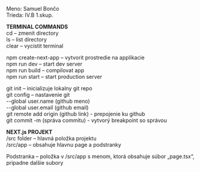 Meno: Samuel Bončo\
Trieda: IV.B 1.skup.



<b>TERMINAL COMMANDS</b>\
cd – zmenit directory\
ls – list directory\
clear – vycistit terminal

npm create-next-app – vytvorit prostredie na applikacie\
npm run dev – start dev server\
npm run build – compilovat app\
npm run start – start production server

git init – inicializuje lokalny git repo\
git config – nastavenie git\
--global user.name (github meno)\
--global user.email (github email)\
git remote add origin (github link) - prepojenie ku github\
git commit -m (správa commitu) - vytvorý breakpoint so správou 



<b>NEXT.js PROJEKT</b>\
/src folder – hlavná položka projektu\
/src/app – obsahuje hlavnu page a podstranky

Podstranka – položka v /src/app s menom, ktorá obsahuje súbor „page.tsx“, pripadne dalšie subory